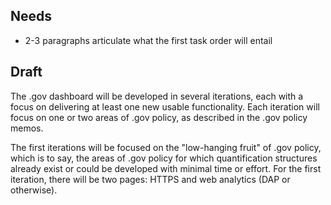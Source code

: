 

## Needs
* 2-3 paragraphs articulate what the first task order will entail

## Draft 

The .gov dashboard will be developed in several iterations, each with a focus on delivering at least one new usable functionality. Each iteration will focus on one or two areas of .gov policy, as described in the .gov policy memos. 

The first iterations will be focused on the "low-hanging fruit" of .gov policy, which is to say, the areas of .gov policy for which quantification structures already exist or could be developed with minimal time or effort. For the first iteration, there will be two pages: HTTPS and web analytics (DAP or otherwise). 
